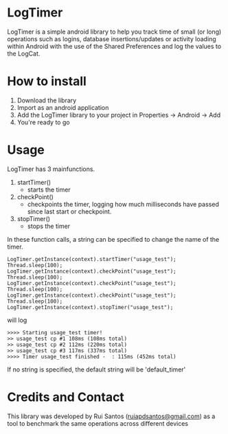 LogTimer
========
LogTimer is a simple android library to help you track time of small (or long) operations such as logins, database insertions/updates or activity loading within Android with the use of the Shared Preferences and log the values to the LogCat.

How to install
==============
1. Download the library
2. Import as an android application
3. Add the LogTimer library to your project in Properties -> Android -> Add
4. You're ready to go

Usage
=====
LogTimer has 3 mainfunctions.

1. startTimer()
	- starts the timer
2. checkPoint()
	- checkpoints the timer, logging how much milliseconds have passed since last start or checkpoint.
3. stopTimer()
	- stops the timer
	
In these function calls, a string can be specified to change the name of the timer.
<pre><code>LogTimer.getInstance(context).startTimer("usage_test");
Thread.sleep(100);
LogTimer.getInstance(context).checkPoint("usage_test");
Thread.sleep(100);
LogTimer.getInstance(context).checkPoint("usage_test");
Thread.sleep(100);
LogTimer.getInstance(context).checkPoint("usage_test");
Thread.sleep(100);
LogTimer.getInstance(context).stopTimer("usage_test");
</code></pre>
will log
<pre><code>>>>> Starting usage_test timer!
>> usage_test cp #1 108ms (108ms total) 
>> usage_test cp #2 112ms (220ms total) 
>> usage_test cp #3 117ms (337ms total) 
>>>> Timer usage_test finished -  : 115ms (452ms total)
</code></pre>

If no string is specified, the default string will be 'default_timer'

Credits and Contact
===============
This library was developed by Rui Santos (ruiapdsantos@gmail.com) as a tool to benchmark the same operations across different devices
